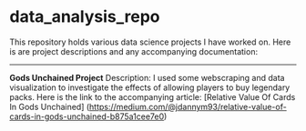 # data_analysis_repo

This repository holds various data science projects I have worked on. Here is are project descriptions and any accompanying documentation:

---

**Gods Unchained Project**
Description: I used some webscraping and data visualization to investigate the effects of allowing players to buy legendary packs.
Here is the link to the accompanying article: [Relative Value Of Cards In Gods Unchained] (https://medium.com/@jdannym93/relative-value-of-cards-in-gods-unchained-b875a1cee7e0)   
